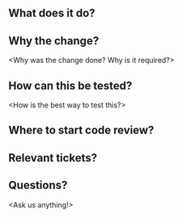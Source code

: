 
## What does it do?
<Describe the change done>


## Why the change?
<Why was the change done? Why is it required?>


## How can this be tested?
<How is the best way to test this?>


## Where to start code review?
<Point us to a good place to start reviewing>


## Relevant tickets?
<Please link any relevant tickets>


## Questions?
<Ask us anything!>

